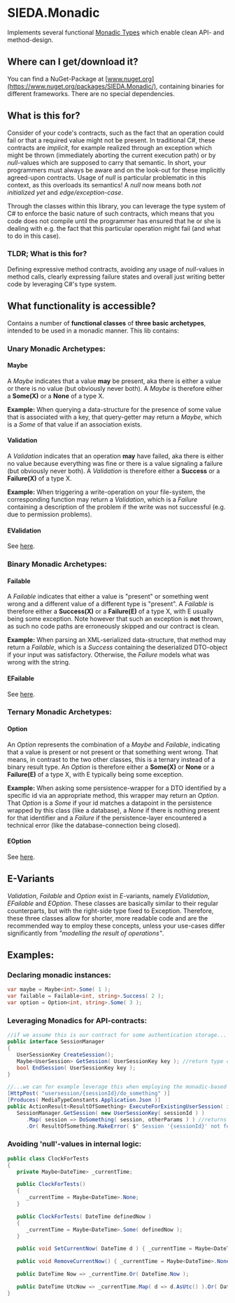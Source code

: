# SIEDA.Monadic

Implements several functional [Monadic Types](https://en.wikipedia.org/wiki/Monad_(functional_programming)) which enable clean API- and method-design.

## Where can I get/download it?

You can find a NuGet-Package at [www.nuget.org](https://www.nuget.org/packages/SIEDA.Monadic/), containing binaries for different frameworks. There are no special dependencies.

## What is this for?

Consider of your code's contracts, such as the fact that an operation could fail or that a required value might not be present. In traditional C#, these contracts are _implicit_, for example realized through an exception which might be thrown (immediately aborting the current execution path) or by _null_-values which are supposed to carry that semantic. In short, your programmers must always be aware and on the look-out for these implicitly agreed-upon contracts. Usage of _null_ is particular problematic in this context, as this overloads its semantics! A _null_ now means both _not initialized yet_ and _edge/exception-case_.

Through the classes within this library, you can leverage the type system of C# to enforce the basic nature of such contracts, which means that you code does not compile until the programmer has ensured that he or she is dealing with e.g. the fact that this particular operation might fail (and what to do in this case).

### TLDR; What is this for?
Defining expressive method contracts, avoiding any usage of *null*-values in method calls, clearly expressing failure states and overall just writing better code by leveraging C#'s type system.

## What functionality is accessible?
Contains a number of **functional classes** of **three basic archetypes**, intended to be used in a monadic manner. This lib contains:

### Unary Monadic Archetypes:
#### Maybe
A *Maybe* indicates that a value **may** be present, aka there is either a value or there is no value (but obviously never both). A *Maybe* is therefore either a **Some(X)** or a **None** of a type X.

**Example:** When querying a data-structure for the presence of some value that is associated with a key, that query-getter may return a *Maybe*, which is a *Some* of that value if an association exists.

#### Validation
A *Validation* indicates that an operation **may** have failed, aka there is either no value because everything was fine or there is a value signaling a failure (but obviously never both). A *Validation* is therefore either a **Success** or a **Failure(X)** of a type X.

**Example:** When triggering a write-operation on your file-system, the corresponding function may return a *Validation*, which is a *Failure* containing a description of the problem if the write was not successful (e.g. due to permission problems).

#### EValidation

See [here](https://github.com/Sieda-GmbH/SIEDA.Monadic/blob/master/README.md#e-variants).

### Binary Monadic Archetypes:
#### Failable
A *Failable* indicates that either a value is "present" or something went wrong and a different value of a different type is "present". A *Failable* is therefore either a **Success(X)** or a **Failure(E)** of a type X, with E usually being some exception. Note however that such an exception is **not** thrown, as such no code paths are erroneously skipped and our contract is clean.

**Example:** When parsing an XML-serialized data-structure, that method may return a *Failable*, which is a *Success* containing the deserialized DTO-object if your input was satisfactory. Otherwise, the *Failure* models what was wrong with the string.

#### EFailable

See [here](https://github.com/Sieda-GmbH/SIEDA.Monadic/blob/master/README.md#e-variants).

### Ternary Monadic Archetypes:
#### Option
An *Option* represents the combination of a *Maybe* and *Failable*, indicating that a value is present or not present or that something went wrong. That means, in contrast to the two other classes, this is a ternary instead of a binary result type. An *Option* is therefore either a **Some(X)** or **None** or a **Failure(E)** of a type X, with E typically being some exception.

**Example:** When asking some persistence-wrapper for a DTO identified by a specific id via an appropriate method, this wrapper may return an *Option*. That *Option* is a *Some* if your id matches a datapoint in the persistence wrapped by this class (like a database), a *None* if there is nothing present for that identifier and a *Failure* if the persistence-layer encountered a technical error (like the database-connection being closed).

#### EOption

See [here](https://github.com/Sieda-GmbH/SIEDA.Monadic/blob/master/README.md#e-variants).

## E-Variants
*Validation*, *Failable* and *Option* exist in *E*-variants, namely *EValidation*, *EFailable* and *EOption*. These classes are basically similar to their regular counterparts, but with the right-side type fixed to Exception. Therefore, these three classes allow for shorter, more readable code and are the recommended way to employ these concepts, unless your use-cases differ significantly from _"modelling the result of operations"_.

## Examples:

### Declaring monadic instances:

```csharp
var maybe = Maybe<int>.Some( 1 );
var failable = Failable<int, string>.Success( 2 );
var option = Option<int, string>.Some( 3 );
``` 

### Leveraging Monadics for API-contracts:

```csharp
//if we assume this is our contract for some authentication storage...
public interface SessionManager
{
   UserSessionKey CreateSession();
   Maybe<UserSession> GetSession( UserSessionKey key ); //return type clearly expresses that such a session may be non-existent!
   bool EndSession( UserSessionKey key );
}

//...we can for example leverage this when employing the monadic-based contract in a REST-API endpoint:
[HttpPost( "usersession/{sessionId}/do_something" )]
[Produces( MediaTypeConstants.Application.Json )]
public ActionResult<ResultOfSomething> ExecuteForExistingUserSession( int sessionId, [FromBody] OtherParams otherParams ) =>
   SessionManager.GetSession( new UserSessionKey( sessionId ) )
      .Map( session => DoSomething( session, otherParams ) ) //returns a 'ResultOfSomething' containing the result
      .Or( ResultOfSomething.MakeError( $" Session '{sessionId}' not found!" ) } );
```

### Avoiding 'null'-values in internal logic:
```csharp
public class ClockForTests
{
   private Maybe<DateTime> _currentTime;

   public ClockForTests()
   {
      _currentTime = Maybe<DateTime>.None;
   }

   public ClockForTests( DateTime definedNow )
   {
      _currentTime = Maybe<DateTime>.Some( definedNow );
   }

   public void SetCurrentNow( DateTime d ) { _currentTime = Maybe<DateTime>.Some( d ); }

   public void RemoveCurrentNow() { _currentTime = Maybe<DateTime>.None; }

   public DateTime Now => _currentTime.Or( DateTime.Now );

   public DateTime UtcNow => _currentTime.Map( d => d.AsUtc() ).Or( DateTime.UtcNow );
}
```
